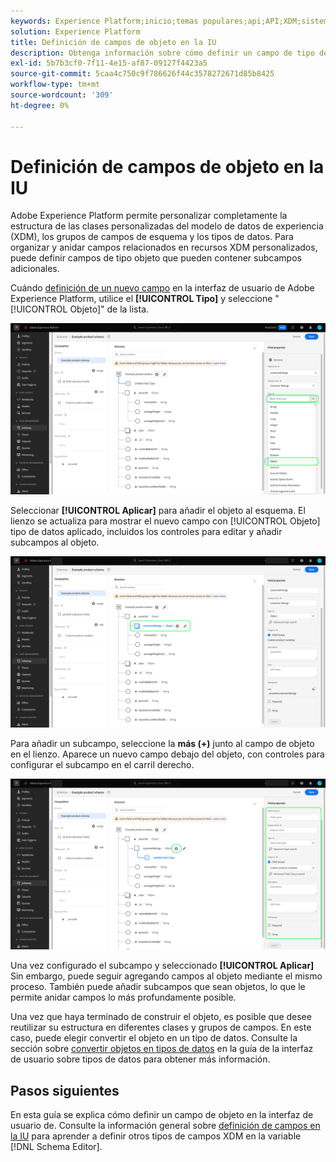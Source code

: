 ```yaml
---
keywords: Experience Platform;inicio;temas populares;api;API;XDM;sistema XDM;modelo de datos de experiencia;modelo de datos;ui;espacio de trabajo;objeto;campo;
solution: Experience Platform
title: Definición de campos de objeto en la IU
description: Obtenga información sobre cómo definir un campo de tipo de objeto en la interfaz de usuario del Experience Platform.
exl-id: 5b7b3cf0-7f11-4e15-af87-09127f4423a5
source-git-commit: 5caa4c750c9f786626f44c3578272671d85b8425
workflow-type: tm+mt
source-wordcount: '309'
ht-degree: 0%

---
```


# Definición de campos de objeto en la IU

Adobe Experience Platform permite personalizar completamente la estructura de las clases personalizadas del modelo de datos de experiencia (XDM), los grupos de campos de esquema y los tipos de datos. Para organizar y anidar campos relacionados en recursos XDM personalizados, puede definir campos de tipo objeto que pueden contener subcampos adicionales.

Cuándo [definición de un nuevo campo](./overview.md#define) en la interfaz de usuario de Adobe Experience Platform, utilice el **[!UICONTROL Tipo]** y seleccione &quot;[!UICONTROL Objeto]&quot; de la lista.

![](../../images/ui/fields/special/object.png)

Seleccionar **[!UICONTROL Aplicar]** para añadir el objeto al esquema. El lienzo se actualiza para mostrar el nuevo campo con [!UICONTROL Objeto] tipo de datos aplicado, incluidos los controles para editar y añadir subcampos al objeto.

![](../../images/ui/fields/special/object-applied.png)

Para añadir un subcampo, seleccione la **más (+)** junto al campo de objeto en el lienzo. Aparece un nuevo campo debajo del objeto, con controles para configurar el subcampo en el carril derecho.

![](../../images/ui/fields/special/object-add-field.png)

Una vez configurado el subcampo y seleccionado **[!UICONTROL Aplicar]** Sin embargo, puede seguir agregando campos al objeto mediante el mismo proceso. También puede añadir subcampos que sean objetos, lo que le permite anidar campos lo más profundamente posible.

Una vez que haya terminado de construir el objeto, es posible que desee reutilizar su estructura en diferentes clases y grupos de campos. En este caso, puede elegir convertir el objeto en un tipo de datos. Consulte la sección sobre [convertir objetos en tipos de datos](../resources/data-types.md#convert) en la guía de la interfaz de usuario sobre tipos de datos para obtener más información.

## Pasos siguientes

En esta guía se explica cómo definir un campo de objeto en la interfaz de usuario de. Consulte la información general sobre [definición de campos en la IU](./overview.md#special) para aprender a definir otros tipos de campos XDM en la variable [!DNL Schema Editor].
